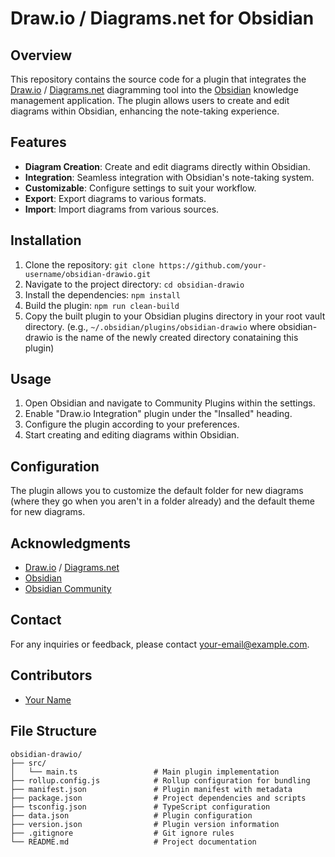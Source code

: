# Draw.io / Diagrams.net for Obsidian
## Overview
This repository contains the source code for a plugin that integrates the [Draw.io](https://draw.io) / [Diagrams.net](https://diagrams.net) diagramming tool into the [Obsidian](https://obsidian.md) knowledge management application. The plugin allows users to create and edit diagrams within Obsidian, enhancing the note-taking experience.
## Features
- **Diagram Creation**: Create and edit diagrams directly within Obsidian.
- **Integration**: Seamless integration with Obsidian's note-taking system.
- **Customizable**: Configure settings to suit your workflow.
- **Export**: Export diagrams to various formats.
- **Import**: Import diagrams from various sources.
## Installation
1. Clone the repository: `git clone https://github.com/your-username/obsidian-drawio.git`
2. Navigate to the project directory: `cd obsidian-drawio`
3. Install the dependencies: `npm install`
4. Build the plugin: `npm run clean-build`
5. Copy the built plugin to your Obsidian plugins directory in your root vault directory. (e.g., `~/.obsidian/plugins/obsidian-drawio` where obsidian-drawio is the name of the newly created directory conataining this plugin)
## Usage
1. Open Obsidian and navigate to Community Plugins within the settings.
2. Enable "Draw.io Integration" plugin under the "Insalled" heading.
2. Configure the plugin according to your preferences.
3. Start creating and editing diagrams within Obsidian.
## Configuration
The plugin allows you to customize the default folder for new diagrams (where they go when you aren't in a folder already) and the default theme for new diagrams.
## Acknowledgments
- [Draw.io](https://draw.io) / [Diagrams.net](https://diagrams.net)
- [Obsidian
](https://obsidian.md)
- [Obsidian Community](https://obsidian.md/community)
## Contact
For any inquiries or feedback, please contact [your-email@example.com](mailto:your-email@example.com).
## Contributors
- [Your Name](https://github.com/your-username)

## File Structure
```
obsidian-drawio/
├── src/
│   └── main.ts                 # Main plugin implementation
├── rollup.config.js            # Rollup configuration for bundling
├── manifest.json               # Plugin manifest with metadata
├── package.json                # Project dependencies and scripts
├── tsconfig.json               # TypeScript configuration
├── data.json                   # Plugin configuration
├── version.json                # Plugin version information
├── .gitignore                  # Git ignore rules
└── README.md                   # Project documentation
```